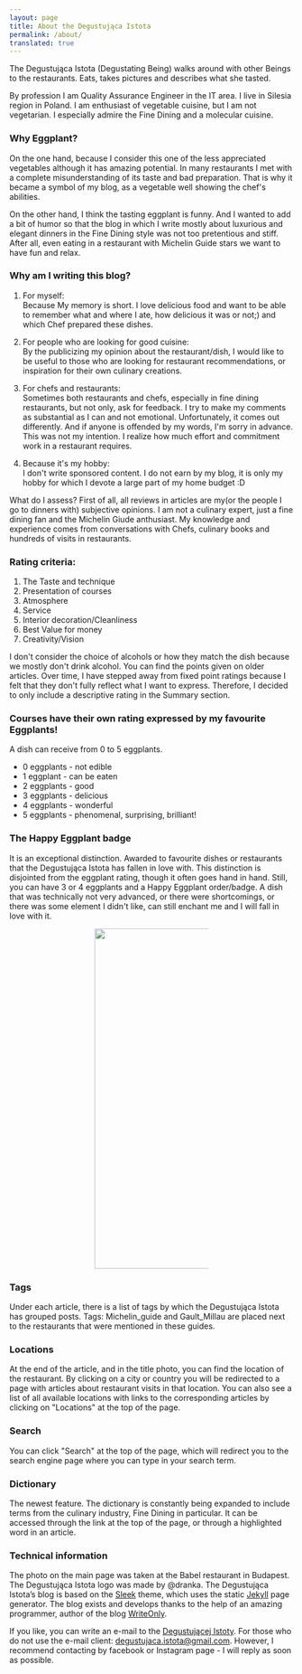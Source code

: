```yaml
---
layout: page
title: About the Degustująca Istota
permalink: /about/
translated: true
---
```

The Degustująca Istota (Degustating Being) walks around with other Beings to the restaurants.
Eats, takes pictures and describes what she tasted.

 By profession I am Quality Assurance Engineer in the IT area. I live in Silesia region in Poland.
 I am enthusiast of vegetable cuisine, but I am not vegetarian. I especially admire the Fine Dining and a molecular cuisine.

### Why Eggplant?

On the one hand, because I consider this one of the less appreciated vegetables although it has amazing potential.
In many restaurants I met with a complete misunderstanding of its taste and bad preparation. 
That is why it became a symbol of my blog, as a vegetable well showing the chef's abilities.

On the other hand, I think the tasting eggplant is funny. And I wanted to add a bit of humor so that the blog in which
I write mostly about luxurious and elegant dinners in the Fine Dining style was not too pretentious and stiff.
After all, even eating in a restaurant with 
Michelin Guide stars we want to have fun and relax.

### Why am I writing this blog? 

1. For myself: <br/>
Because My memory is short. I love delicious food and want to be able to remember
 what and where I ate, how delicious it was or not;) and which Chef prepared these dishes.
 
2. For people who are looking for good cuisine: <br/>
By the publicizing my opinion about the restaurant/dish,
I would like to be useful to those who are looking for restaurant recommendations, 
or inspiration for their own culinary creations.

3. For chefs and restaurants:  <br/>
Sometimes both restaurants and chefs, especially in fine dining restaurants, but not only, ask for feedback.
I try to make my comments as  substantial as I can and  not emotional. Unfortunately, it comes out differently.
 And if anyone is offended by my words, I'm sorry in advance. 
This was not my intention. I realize how much effort and commitment work in a restaurant requires.

4. Because it's my hobby: <br/>
I don't write sponsored content. 
I do not earn by my blog, it is only my hobby for which I devote a large part of my home budget :D


What do I assess?
First of all, all reviews in articles are my(or the people I go to dinners with) subjective opinions.
I am not a culinary expert, just a fine dining fan and the Michelin Giude anthusiast.
My knowledge and experience comes
from conversations with Chefs, culinary books and hundreds of visits in restaurants.

### Rating criteria:
1. The Taste and technique
2. Presentation of courses
3. Atmosphere
4. Service
5. Interior decoration/Cleanliness
6. Best Value for money
7. Creativity/Vision

I don't consider the choice of alcohols or how they match the dish because we mostly don't drink alcohol. You can find the points given on older articles. Over time, I have stepped away from fixed point ratings because I felt
that they don't fully reflect what I want to express. Therefore, I decided to only include a descriptive rating in the Summary section.

<a name="baklazan"></a>
### Courses have their own rating expressed by my favourite Eggplants!
A dish can receive from 0 to 5 eggplants.
* 0 eggplants - not edible
* 1 eggplant - can be eaten
* 2 eggplants - good
* 3 eggplants - delicious
* 4 eggplants - wonderful
* 5 eggplants - phenomenal, surprising, brilliant!


### The Happy Eggplant badge
It is an exceptional distinction.
Awarded to favourite dishes or restaurants that the Degustująca Istota has fallen in love with.
This distinction is disjointed from the eggplant rating, though it often goes hand in hand.
Still, you can have 3 or 4 eggplants and a Happy Eggplant order/badge.
A dish that was technically not very advanced, or there were shortcomings,
 or there was some element I didn't like, can still enchant me and I will fall in love with it.


<center><div style="width:40%"><img src="{{site.img_url}}/assets/img/odznaka_new.gif" alt="DegustującaIstota" height="602" width="auto" />
</div></center>

### Tags
Under each article, there is a list of tags by which the Degustująca Istota has grouped posts.
 Tags: Michelin_guide and Gault_Millau are placed next to the restaurants that were mentioned in these guides.
 
### Locations
At the end of the article, and in the title photo, you can find the location of the restaurant.
By clicking on a city or country you will be redirected to a page with articles about restaurant visits in that location.
You can also see a list of all available locations with links to the corresponding articles by clicking on "Locations" at the top of the page.

### Search
You can click "Search" at the top of the page, which will redirect you to the search engine page where you can type in your search term.

### Dictionary
The newest feature. The dictionary is constantly being expanded to include terms from the culinary industry, Fine Dining in particular.
It can be accessed through the link at the top of the page, or through a highlighted word in an article.

### Technical information
The photo on the main page was taken at the Babel restaurant in Budapest.
The Degustująca Istota logo was made by @dranka. The Degustująca Istota’s blog is based on the [Sleek] theme,
which uses the static [Jekyll] page generator.
The blog exists and develops thanks to the help of an amazing programmer, author of the blog [WriteOnly].

If you like, you can write an e-mail to the  [Degustującej Istoty](mailto:{{site.email}}).
For those who do not use the e-mail client: degustujaca.istota@gmail.com.
 However, I recommend contacting by facebook or Instagram page - I will reply as soon as possible.

[Sleek]:https://janczizikow.github.io/sleek
[Jekyll]: https://jekyllrb.com
[WriteOnly]: https://www.writeonly.pl
[Locations]: /en/locations
[Search]: /en/search-jekyll-simple/
[Dictionary]: /en/dictionary
[Tags]: /en/tags
[Michelin_guide]: /en/tags/Michelin_guide
[Gault_Millau]: /en/tags/Gault_Millau